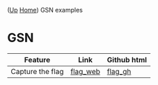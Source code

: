 ([Up](..) [Home](..\..))
GSN examples 

# GSN

| Feature             | Link       | Github html   
| --------            | ----       | --------      
| Capture the flag    | [flag_web] | [flag_gh]     


[flag_web]:          https://web3examples.com/ethereum/gsn_examples/flag.html
[flag_gh]:           https://github.com/web3examples/ethereum/blob/master/gsn_examples/flag.html


